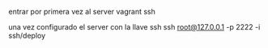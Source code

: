 

entrar por primera vez al server
vagrant ssh     

una vez configurado el server con la llave ssh
ssh root@127.0.0.1 -p 2222 -i ssh/deploy